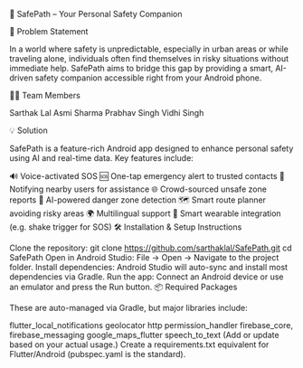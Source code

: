 🚨 SafePath – Your Personal Safety Companion

🧩 Problem Statement

In a world where safety is unpredictable, especially in urban areas or while traveling alone, individuals often find themselves in risky situations without immediate help. SafePath aims to bridge this gap by providing a smart, AI-driven safety companion accessible right from your Android phone.

👨‍💻 Team Members

Sarthak Lal
Asmi Sharma
Prabhav Singh
Vidhi Singh


💡 Solution

SafePath is a feature-rich Android app designed to enhance personal safety using AI and real-time data. Key features include:

🔊 Voice-activated SOS
🆘 One-tap emergency alert to trusted contacts
👥 Notifying nearby users for assistance
🌐 Crowd-sourced unsafe zone reports
🧠 AI-powered danger zone detection
🗺️ Smart route planner avoiding risky areas
🌍 Multilingual support
📱 Smart wearable integration (e.g. shake trigger for SOS)
🛠️ Installation & Setup Instructions

Clone the repository:
git clone https://github.com/sarthaklal/SafePath.git
cd SafePath
Open in Android Studio:
File → Open → Navigate to the project folder.
Install dependencies: Android Studio will auto-sync and install most dependencies via Gradle.
Run the app: Connect an Android device or use an emulator and press the Run button.
📦 Required Packages

These are auto-managed via Gradle, but major libraries include:

flutter_local_notifications
geolocator
http
permission_handler
firebase_core, firebase_messaging
google_maps_flutter
speech_to_text
(Add or update based on your actual usage.)
Create a requirements.txt equivalent for Flutter/Android (pubspec.yaml is the standard).

